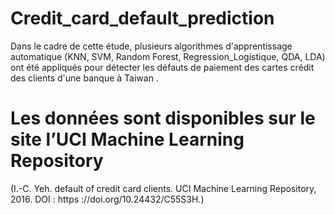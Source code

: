 # Credit_card_default_prediction
Dans le cadre de cette étude, plusieurs algorithmes d'apprentissage automatique (KNN, SVM, Random Forest, Regression_Logistique, QDA, LDA) ont été appliqués pour détecter les défauts de paiement des cartes crédit des clients d'une banque à Taiwan .

# Les données sont disponibles sur le site  l’UCI Machine Learning Repository 
(I.-C. Yeh. default of credit card clients. UCI Machine Learning Repository, 2016. DOI : https ://doi.org/10.24432/C55S3H.)
